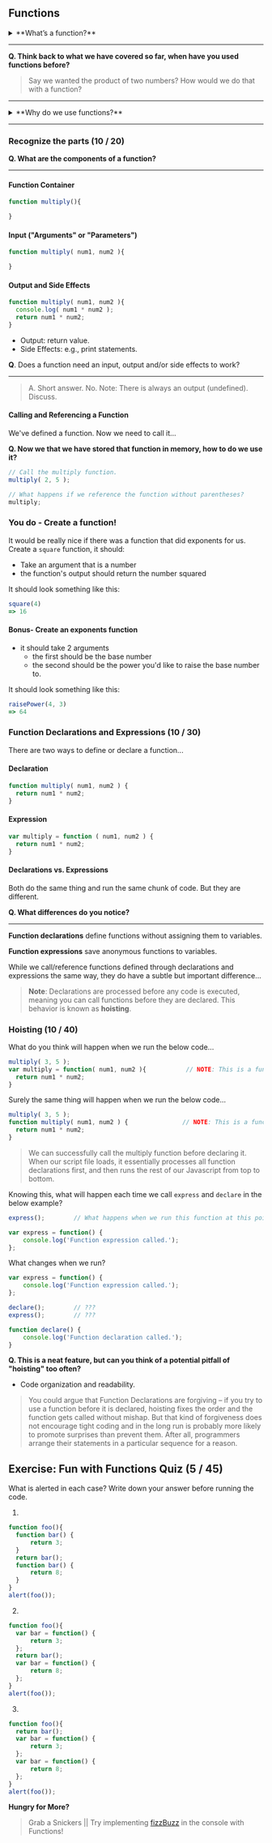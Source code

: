 ## Functions

<details>
<summary>**What’s a function?**</summary>

* Fundamental component of Javascript.
* A reusable block of Javascript code.
* Simply put, a function is a block of code that takes an input, processes that input and then produces an output.
* Analogy: Quizno's Oven

</details>

---
**Q. Think back to what we have covered so far, when have you used functions before?**

> Say we wanted the product of two numbers? How would we do that with a function?

---

<details>
<summary>**Why do we use functions?**</summary>
Benefits of functions:
* Reusability.
* DRYness.
* Naming convention (describes intent).

</details>

---

### Recognize the parts (10 / 20)

**Q. What are the components of a function?**

---

#### Function Container

```js
function multiply(){

}
```

#### Input ("Arguments" or "Parameters")

```js
function multiply( num1, num2 ){

}
```

#### Output and Side Effects

```js
function multiply( num1, num2 ){
  console.log( num1 * num2 );
  return num1 * num2;
}
```
* Output: return value.
* Side Effects: e.g., print statements.

**Q**. Does a function need an input, output and/or side effects to work?

---

> A. Short answer. No.  Note: There is always an output (undefined). Discuss.

#### Calling and Referencing a Function

We've defined a function. Now we need to call it...

**Q. Now we that we have stored that function in memory, how to do we use it?**

```js
// Call the multiply function.
multiply( 2, 5 );

// What happens if we reference the function without parentheses?
multiply;
```

### You do - Create a function!
It would be really nice if there was a function that did exponents for us. Create a `square` function, it should:

- Take an argument that is a number
- the function's output should return the number squared

It should look something like this:

```js
square(4)
=> 16
```

#### Bonus- Create an exponents function
- it should take 2 arguments
  - the first should be the base number
  - the second should be the power you'd like to raise the base number to.

It should look something like this:

```js
raisePower(4, 3)
=> 64
```

### Function Declarations and Expressions (10 / 30)

There are two ways to define or declare a function...

#### Declaration

``` javascript
function multiply( num1, num2 ) {
  return num1 * num2;
}
```

#### Expression

``` javascript
var multiply = function ( num1, num2 ) {
  return num1 * num2;
}
```

#### Declarations vs. Expressions

Both do the same thing and run the same chunk of code. But they are different.

**Q. What differences do you notice?**

---

**Function declarations** define functions without assigning them to variables.

**Function expressions** save anonymous functions to variables.

While we call/reference functions defined through declarations and expressions the same way, they do have a subtle but important difference...

> **Note**: Declarations are processed before any code is executed, meaning you can call functions before they are declared. This behavior is known as **hoisting**.

### Hoisting (10 / 40)

What do you think will happen when we run the below code...
```js
multiply( 3, 5 );
var multiply = function( num1, num2 ){           // NOTE: This is a function expression
  return num1 * num2;
}
```

Surely the same thing will happen when we run the below code...

```js
multiply( 3, 5 );
function multiply( num1, num2 ) {               // NOTE: This is a function declaration
  return num1 * num2;
}
```
> We can successfully call the multiply function before declaring it. When our script file loads, it essentially processes all function declarations first, and then runs the rest of our Javascript from top to bottom.

Knowing this, what will happen each time we call `express` and `declare` in the below example?

```js
express();        // What happens when we run this function at this point in the code?

var express = function() {
    console.log('Function expression called.');
};
```

What changes when we run?

```js
var express = function() {
    console.log('Function expression called.');
};

declare();        // ???
express();        // ???

function declare() {
    console.log('Function declaration called.');
}
```

**Q. This is a neat feature, but can you think of a potential pitfall of "hoisting" too often?**

* Code organization and readability.

> You could argue that Function Declarations are forgiving – if you try to use a function before it is declared, hoisting fixes the order and the function gets called without mishap. But that kind of forgiveness does not encourage tight coding and in the long run is probably more likely to promote surprises than prevent them. After all, programmers arrange their statements in a particular sequence for a reason.

## Exercise: Fun with Functions Quiz (5 / 45)

What is alerted in each case? Write down your answer before running the code.

1.
```js
function foo(){
  function bar() {
      return 3;
  }
  return bar();
  function bar() {
      return 8;
  }
}
alert(foo());
```
2.
```js
function foo(){
  var bar = function() {
      return 3;
  };
  return bar();
  var bar = function() {
      return 8;
  };
}
alert(foo());
```

3.
```js
function foo(){
  return bar();
  var bar = function() {
      return 3;
  };
  var bar = function() {
      return 8;
  };
}
alert(foo());
```

**Hungry for More?**

> Grab a Snickers || Try implementing [fizzBuzz](https://github.com/ga-wdi-exercises/fizzBuzz_redux) in the console with Functions!
